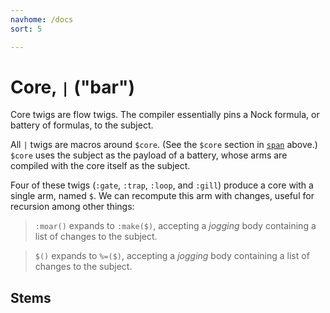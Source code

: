 ```yaml
---
navhome: /docs
sort: 5

---
```


# Core, `|` ("bar")

Core twigs are flow twigs.  The compiler essentially pins a Nock
formula, or battery of formulas, to the subject.

All `|` twigs are macros around `$core`. (See the `$core`
section in [`span`](../../basic#-core-p-span-q-map-term-span) above.)
`$core` uses the subject as the payload of a battery, whose arms are
compiled with the core itself as the subject.

Four of these twigs (`:gate`, `:trap`, `:loop`, and `:gill`) produce a
core with a single arm, named `$`. We can recompute this arm with changes,
useful for recursion among other things: 

> `:moar()` expands to `:make($)`, accepting a *jogging* body
> containing a list of changes to the subject.

> `$()` expands to `%=($)`, accepting a *jogging* body
> containing a list of changes to the subject.


## Stems

<list dataPreview="true" className="runes"></list>
